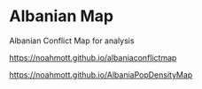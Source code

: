 # Albanian Map
Albanian Conflict Map for analysis

https://noahmott.github.io/albaniaconflictmap

https://noahmott.github.io/AlbaniaPopDensityMap
